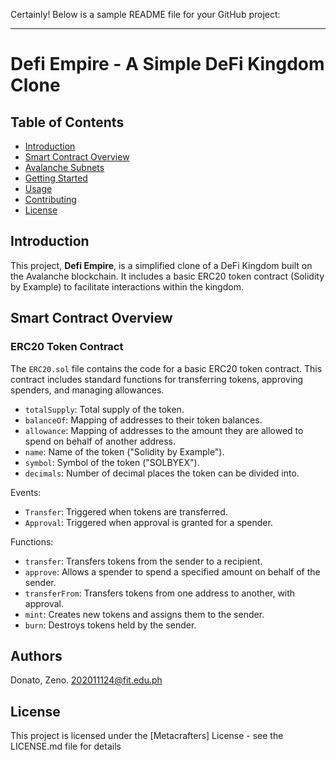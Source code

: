 Certainly! Below is a sample README file for your GitHub project:

---

# Defi Empire - A Simple DeFi Kingdom Clone

## Table of Contents

- [Introduction](#introduction)
- [Smart Contract Overview](#smart-contract-overview)
- [Avalanche Subnets](#avalanche-subnets)
- [Getting Started](#getting-started)
- [Usage](#usage)
- [Contributing](#contributing)
- [License](#license)

## Introduction

This project, **Defi Empire**, is a simplified clone of a DeFi Kingdom built on the Avalanche blockchain. It includes a basic ERC20 token contract (Solidity by Example) to facilitate interactions within the kingdom.

## Smart Contract Overview

### ERC20 Token Contract

The `ERC20.sol` file contains the code for a basic ERC20 token contract. This contract includes standard functions for transferring tokens, approving spenders, and managing allowances.

- `totalSupply`: Total supply of the token.
- `balanceOf`: Mapping of addresses to their token balances.
- `allowance`: Mapping of addresses to the amount they are allowed to spend on behalf of another address.
- `name`: Name of the token ("Solidity by Example").
- `symbol`: Symbol of the token ("SOLBYEX").
- `decimals`: Number of decimal places the token can be divided into.

Events:
- `Transfer`: Triggered when tokens are transferred.
- `Approval`: Triggered when approval is granted for a spender.

Functions:
- `transfer`: Transfers tokens from the sender to a recipient.
- `approve`: Allows a spender to spend a specified amount on behalf of the sender.
- `transferFrom`: Transfers tokens from one address to another, with approval.
- `mint`: Creates new tokens and assigns them to the sender.
- `burn`: Destroys tokens held by the sender.

## Authors
Donato, Zeno.
202011124@fit.edu.ph

## License
This project is licensed under the [Metacrafters] License - see the LICENSE.md file for details
